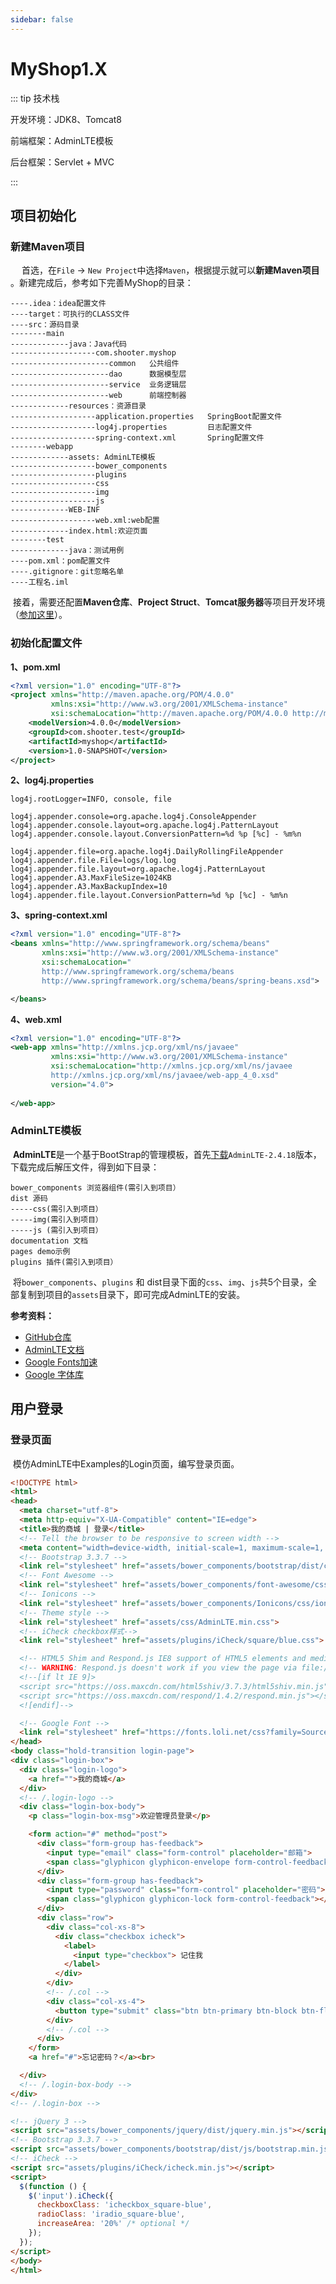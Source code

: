 ```yaml
---
sidebar: false
---
```


# MyShop1.X

::: tip 技术栈

开发环境：JDK8、Tomcat8

前端框架：AdminLTE模板

后台框架：Servlet + MVC

:::

## 项目初始化

### 新建Maven项目

​	　首选，在`File` -> `New Project`中选择`Maven`，根据提示就可以**新建Maven项目** 。新建完成后，参考如下完善MyShop的目录：

```text
----.idea：idea配置文件
----target：可执行的CLASS文件
----src：源码目录
--------main
-------------java：Java代码
-------------------com.shooter.myshop
----------------------common   公共组件
----------------------dao  	   数据模型层
----------------------service  业务逻辑层
----------------------web      前端控制器
-------------resources：资源目录
-------------------application.properties   SpringBoot配置文件
-------------------log4j.properties         日志配置文件
-------------------spring-context.xml       Spring配置文件
--------webapp
-------------assets: AdminLTE模板
-------------------bower_components
-------------------plugins
-------------------css
-------------------img
-------------------js
-------------WEB-INF
-------------------web.xml:web配置
-------------index.html:欢迎页面
--------test
-------------java：测试用例
----pom.xml：pom配置文件
----.gitignore：git忽略名单
----工程名.iml
```

​	接着，需要还配置**Maven仓库**、**Project Struct**、**Tomcat服务器**等项目开发环境（[参加这里](../service/idea.html)）。

### 初始化配置文件

**1、pom.xml**

```xml
<?xml version="1.0" encoding="UTF-8"?>
<project xmlns="http://maven.apache.org/POM/4.0.0"
         xmlns:xsi="http://www.w3.org/2001/XMLSchema-instance"
         xsi:schemaLocation="http://maven.apache.org/POM/4.0.0 http://maven.apache.org/xsd/maven-4.0.0.xsd">
    <modelVersion>4.0.0</modelVersion>
    <groupId>com.shooter.test</groupId>
    <artifactId>myshop</artifactId>
    <version>1.0-SNAPSHOT</version>
</project>
```

**2、log4j.properties**

```properties
log4j.rootLogger=INFO, console, file

log4j.appender.console=org.apache.log4j.ConsoleAppender
log4j.appender.console.layout=org.apache.log4j.PatternLayout
log4j.appender.console.layout.ConversionPattern=%d %p [%c] - %m%n

log4j.appender.file=org.apache.log4j.DailyRollingFileAppender
log4j.appender.file.File=logs/log.log
log4j.appender.file.layout=org.apache.log4j.PatternLayout
log4j.appender.A3.MaxFileSize=1024KB
log4j.appender.A3.MaxBackupIndex=10
log4j.appender.file.layout.ConversionPattern=%d %p [%c] - %m%n
```

**3、spring-context.xml**

```xml
<?xml version="1.0" encoding="UTF-8"?>
<beans xmlns="http://www.springframework.org/schema/beans"
       xmlns:xsi="http://www.w3.org/2001/XMLSchema-instance"
       xsi:schemaLocation="
       http://www.springframework.org/schema/beans
       http://www.springframework.org/schema/beans/spring-beans.xsd">

</beans>
```

**4、web.xml**

```xml
<?xml version="1.0" encoding="UTF-8"?>
<web-app xmlns="http://xmlns.jcp.org/xml/ns/javaee"
         xmlns:xsi="http://www.w3.org/2001/XMLSchema-instance"
         xsi:schemaLocation="http://xmlns.jcp.org/xml/ns/javaee
         http://xmlns.jcp.org/xml/ns/javaee/web-app_4_0.xsd"
         version="4.0">
    
</web-app>
```



### AdminLTE模板

​	**AdminLTE**是一个基于BootStrap的管理模板，首先[下载](https://github.com/ColorlibHQ/AdminLTE/releases)`AdminLTE-2.4.18`版本，下载完成后解压文件，得到如下目录：

```
bower_components 浏览器组件(需引入到项目）
dist 源码
-----css(需引入到项目）
-----img(需引入到项目）
-----js (需引入到项目）
documentation 文档
pages demo示例
plugins 插件(需引入到项目）
```

​	将`bower_components`、`plugins` 和 dist目录下面的`css`、`img`、`js`共5个目录，全部复制到项目的`assets`目录下，即可完成AdminLTE的安装。

**参考资料：**

- [GitHub仓库](https://github.com/ColorlibHQ/AdminLTE/)
- [AdminLTE文档](https://adminlte.io/)
- [Google Fonts加速](https://sb.sb/blog/css-cdn/)
- [Google 字体库](https://cdn.baomitu.com/index/fonts)




## 用户登录

### 登录页面

​	模仿AdminLTE中Examples的Login页面，编写登录页面。

```html
<!DOCTYPE html>
<html>
<head>
  <meta charset="utf-8">
  <meta http-equiv="X-UA-Compatible" content="IE=edge">
  <title>我的商城 | 登录</title>
  <!-- Tell the browser to be responsive to screen width -->
  <meta content="width=device-width, initial-scale=1, maximum-scale=1, user-scalable=no" name="viewport">
  <!-- Bootstrap 3.3.7 -->
  <link rel="stylesheet" href="assets/bower_components/bootstrap/dist/css/bootstrap.min.css">
  <!-- Font Awesome -->
  <link rel="stylesheet" href="assets/bower_components/font-awesome/css/font-awesome.min.css">
  <!-- Ionicons -->
  <link rel="stylesheet" href="assets/bower_components/Ionicons/css/ionicons.min.css">
  <!-- Theme style -->
  <link rel="stylesheet" href="assets/css/AdminLTE.min.css">
  <!-- iCheck checkbox样式-->
  <link rel="stylesheet" href="assets/plugins/iCheck/square/blue.css">

  <!-- HTML5 Shim and Respond.js IE8 support of HTML5 elements and media queries -->
  <!-- WARNING: Respond.js doesn't work if you view the page via file:// -->
  <!--[if lt IE 9]>
  <script src="https://oss.maxcdn.com/html5shiv/3.7.3/html5shiv.min.js"></script>
  <script src="https://oss.maxcdn.com/respond/1.4.2/respond.min.js"></script>
  <![endif]-->

  <!-- Google Font -->
  <link rel="stylesheet" href="https://fonts.loli.net/css?family=Source+Sans+Pro:300,400,600,700,300italic,400italic,600italic">
</head>
<body class="hold-transition login-page">
<div class="login-box">
  <div class="login-logo">
    <a href="">我的商城</a>
  </div>
  <!-- /.login-logo -->
  <div class="login-box-body">
    <p class="login-box-msg">欢迎管理员登录</p>

    <form action="#" method="post">
      <div class="form-group has-feedback">
        <input type="email" class="form-control" placeholder="邮箱">
        <span class="glyphicon glyphicon-envelope form-control-feedback"></span>
      </div>
      <div class="form-group has-feedback">
        <input type="password" class="form-control" placeholder="密码">
        <span class="glyphicon glyphicon-lock form-control-feedback"></span>
      </div>
      <div class="row">
        <div class="col-xs-8">
          <div class="checkbox icheck">
            <label>
              <input type="checkbox"> 记住我
            </label>
          </div>
        </div>
        <!-- /.col -->
        <div class="col-xs-4">
          <button type="submit" class="btn btn-primary btn-block btn-flat">登入</button>
        </div>
        <!-- /.col -->
      </div>
    </form>
    <a href="#">忘记密码？</a><br>

  </div>
  <!-- /.login-box-body -->
</div>
<!-- /.login-box -->

<!-- jQuery 3 -->
<script src="assets/bower_components/jquery/dist/jquery.min.js"></script>
<!-- Bootstrap 3.3.7 -->
<script src="assets/bower_components/bootstrap/dist/js/bootstrap.min.js"></script>
<!-- iCheck -->
<script src="assets/plugins/iCheck/icheck.min.js"></script>
<script>
  $(function () {
    $('input').iCheck({
      checkboxClass: 'icheckbox_square-blue',
      radioClass: 'iradio_square-blue',
      increaseArea: '20%' /* optional */
    });
  });
</script>
</body>
</html>
```

